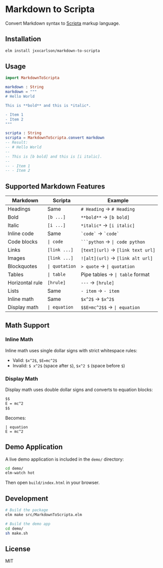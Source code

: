 # Markdown to Scripta

Convert Markdown syntax to [Scripta](https://scripta.io) markup language.

## Installation

```bash
elm install jxxcarlson/markdown-to-scripta
```

## Usage

```elm
import MarkdownToScripta

markdown : String
markdown = """
# Hello World

This is **bold** and this is *italic*.

- Item 1
- Item 2
"""

scripta : String
scripta = MarkdownToScripta.convert markdown
-- Result:
-- # Hello World
--
-- This is [b bold] and this is [i italic].
--
-- - Item 1
-- - Item 2
```

## Supported Markdown Features

| Markdown | Scripta | Example |
|----------|---------|---------|
| Headings | Same | `# Heading` → `# Heading` |
| Bold | `[b ...]` | `**bold**` → `[b bold]` |
| Italic | `[i ...]` | `*italic*` → `[i italic]` |
| Inline code | Same | `` `code` `` → `` `code` `` |
| Code blocks | `\| code` | ` ```python ` → `\| code python` |
| Links | `[link ...]` | `[text](url)` → `[link text url]` |
| Images | `[link ...]` | `![alt](url)` → `[link alt url]` |
| Blockquotes | `\| quotation` | `> quote` → `\| quotation` |
| Tables | `\| table` | Pipe tables → `\| table` format |
| Horizontal rule | `[hrule]` | `---` → `[hrule]` |
| Lists | Same | `- item` → `- item` |
| Inline math | Same | `$x^2$` → `$x^2$` |
| Display math | `\| equation` | `$$E=mc^2$$` → `\| equation` |

## Math Support

### Inline Math

Inline math uses single dollar signs with strict whitespace rules:
- Valid: `$x^2$`, `$E=mc^2$`
- Invalid: `$ x^2$` (space after `$`), `$x^2 $` (space before `$`)

### Display Math

Display math uses double dollar signs and converts to equation blocks:

```markdown
$$
E = mc^2
$$
```

Becomes:

```
| equation
E = mc^2
```

## Demo Application

A live demo application is included in the `demo/` directory:

```bash
cd demo/
elm-watch hot
```

Then open `build/index.html` in your browser.

## Development

```bash
# Build the package
elm make src/MarkdownToScripta.elm

# Build the demo app
cd demo/
sh make.sh
```

## License

MIT

